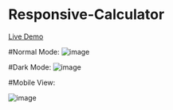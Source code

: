 # Responsive-Calculator
<a href="https://betabot2002.github.io/Responsive-Calculator/" target="_blank">Live Demo </a>

#Normal Mode:
![image](https://user-images.githubusercontent.com/105705266/189189688-93d13a18-c533-4529-b6a2-f1ffae2986ff.png)

#Dark Mode:
![image](https://user-images.githubusercontent.com/105705266/189189866-0cb77168-37a9-4e17-88e2-0fe1ae458405.png)

#Mobile View:

![image](https://user-images.githubusercontent.com/105705266/189190135-52fcd880-c70a-4e83-bd3f-5e8eb1ae7eb8.png)



